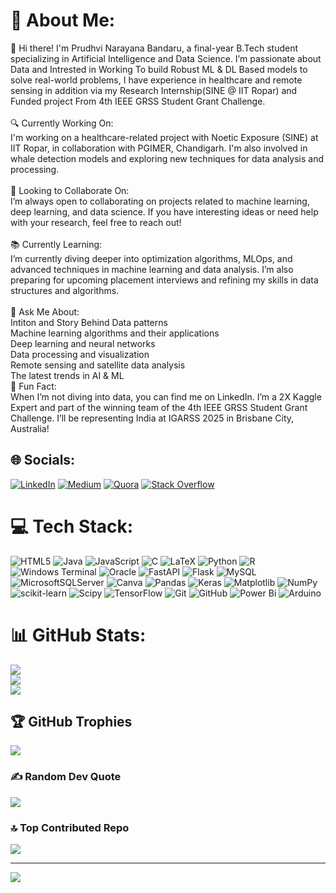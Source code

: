 # 💫 About Me:
👋 Hi there! I'm Prudhvi Narayana Bandaru, a final-year B.Tech student specializing in Artificial Intelligence and Data Science. I’m passionate about Data and Intrested in Working To build Robust ML & DL Based models  to solve real-world problems, I have experience in healthcare and remote sensing in addition via my Research Internship(SINE @ IIT Ropar) and Funded project From 4th IEEE GRSS Student Grant Challenge.<br><br>🔍 Currently Working On:<br>I'm working on a healthcare-related project with Noetic Exposure (SINE) at IIT Ropar, in collaboration with PGIMER, Chandigarh. I'm also involved in whale detection models and exploring new techniques for data analysis and processing.<br><br>🤝 Looking to Collaborate On:<br>I’m always open to collaborating on projects related to machine learning, deep learning, and data science. If you have interesting ideas or need help with your research, feel free to reach out!<br><br>📚 Currently Learning:<br>I’m currently diving deeper into optimization algorithms, MLOps, and advanced techniques in machine learning and data analysis. I’m also preparing for upcoming placement interviews and refining my skills in data structures and algorithms.<br><br>💬 Ask Me About:<br>Intiton and Story Behind Data patterns <br>Machine learning algorithms and their applications<br>Deep learning and neural networks<br>Data processing and visualization<br>Remote sensing and satellite data analysis<br>The latest trends in AI & ML<br>🎉 Fun Fact:<br>When I’m not diving into data, you can find me on LinkedIn. I’m a 2X Kaggle Expert and part of the winning team of the 4th IEEE GRSS Student Grant Challenge. I’ll be representing India at IGARSS 2025 in Brisbane City, Australia!


## 🌐 Socials:
[![LinkedIn](https://img.shields.io/badge/LinkedIn-%230077B5.svg?logo=linkedin&logoColor=white)](https://linkedin.com/in/https://www.linkedin.com/in/prudhvi-narayana-bandaru-5966b5224) [![Medium](https://img.shields.io/badge/Medium-12100E?logo=medium&logoColor=white)](https://medium.com/@https://medium.com/@prudhvi_143amma) [![Quora](https://img.shields.io/badge/Quora-%23B92B27.svg?logo=Quora&logoColor=white)](https://quora.com/profile/https://www.quora.com/profile/Prudhvi-Narayana-12) [![Stack Overflow](https://img.shields.io/badge/-Stackoverflow-FE7A16?logo=stack-overflow&logoColor=white)](https://stackoverflow.com/users/https://stackoverflow.com/users/26319328/prudhvi-narayana) 

# 💻 Tech Stack:
![HTML5](https://img.shields.io/badge/html5-%23E34F26.svg?style=for-the-badge&logo=html5&logoColor=white) ![Java](https://img.shields.io/badge/java-%23ED8B00.svg?style=for-the-badge&logo=openjdk&logoColor=white) ![JavaScript](https://img.shields.io/badge/javascript-%23323330.svg?style=for-the-badge&logo=javascript&logoColor=%23F7DF1E) ![C](https://img.shields.io/badge/c-%2300599C.svg?style=for-the-badge&logo=c&logoColor=white) ![LaTeX](https://img.shields.io/badge/latex-%23008080.svg?style=for-the-badge&logo=latex&logoColor=white) ![Python](https://img.shields.io/badge/python-3670A0?style=for-the-badge&logo=python&logoColor=ffdd54) ![R](https://img.shields.io/badge/r-%23276DC3.svg?style=for-the-badge&logo=r&logoColor=white) ![Windows Terminal](https://img.shields.io/badge/Windows%20Terminal-%234D4D4D.svg?style=for-the-badge&logo=windows-terminal&logoColor=white) ![Oracle](https://img.shields.io/badge/Oracle-F80000?style=for-the-badge&logo=oracle&logoColor=white) ![FastAPI](https://img.shields.io/badge/FastAPI-005571?style=for-the-badge&logo=fastapi) ![Flask](https://img.shields.io/badge/flask-%23000.svg?style=for-the-badge&logo=flask&logoColor=white) ![MySQL](https://img.shields.io/badge/mysql-4479A1.svg?style=for-the-badge&logo=mysql&logoColor=white) ![MicrosoftSQLServer](https://img.shields.io/badge/Microsoft%20SQL%20Server-CC2927?style=for-the-badge&logo=microsoft%20sql%20server&logoColor=white) ![Canva](https://img.shields.io/badge/Canva-%2300C4CC.svg?style=for-the-badge&logo=Canva&logoColor=white) ![Pandas](https://img.shields.io/badge/pandas-%23150458.svg?style=for-the-badge&logo=pandas&logoColor=white) ![Keras](https://img.shields.io/badge/Keras-%23D00000.svg?style=for-the-badge&logo=Keras&logoColor=white) ![Matplotlib](https://img.shields.io/badge/Matplotlib-%23ffffff.svg?style=for-the-badge&logo=Matplotlib&logoColor=black) ![NumPy](https://img.shields.io/badge/numpy-%23013243.svg?style=for-the-badge&logo=numpy&logoColor=white) ![scikit-learn](https://img.shields.io/badge/scikit--learn-%23F7931E.svg?style=for-the-badge&logo=scikit-learn&logoColor=white) ![Scipy](https://img.shields.io/badge/SciPy-%230C55A5.svg?style=for-the-badge&logo=scipy&logoColor=%white) ![TensorFlow](https://img.shields.io/badge/TensorFlow-%23FF6F00.svg?style=for-the-badge&logo=TensorFlow&logoColor=white) ![Git](https://img.shields.io/badge/git-%23F05033.svg?style=for-the-badge&logo=git&logoColor=white) ![GitHub](https://img.shields.io/badge/github-%23121011.svg?style=for-the-badge&logo=github&logoColor=white) ![Power Bi](https://img.shields.io/badge/power_bi-F2C811?style=for-the-badge&logo=powerbi&logoColor=black) ![Arduino](https://img.shields.io/badge/-Arduino-00979D?style=for-the-badge&logo=Arduino&logoColor=white)
# 📊 GitHub Stats:
![](https://github-readme-stats.vercel.app/api?username=prudhvinaraya&theme=one_dark_pro&hide_border=true&include_all_commits=true&count_private=false)<br/>
![](https://github-readme-streak-stats.herokuapp.com/?user=prudhvinaraya&theme=one_dark_pro&hide_border=true)<br/>
![](https://github-readme-stats.vercel.app/api/top-langs/?username=prudhvinaraya&theme=one_dark_pro&hide_border=true&include_all_commits=true&count_private=false&layout=compact)

## 🏆 GitHub Trophies
![](https://github-profile-trophy.vercel.app/?username=prudhvinaraya&theme=default_repocard&no-frame=false&no-bg=false&margin-w=4)

### ✍️ Random Dev Quote
![](https://quotes-github-readme.vercel.app/api?type=horizontal&theme=radical)

### 🔝 Top Contributed Repo
![](https://github-contributor-stats.vercel.app/api?username=prudhvinaraya&limit=5&theme=default&combine_all_yearly_contributions=true)

---
[![](https://visitcount.itsvg.in/api?id=prudhvinaraya&icon=0&color=0)](https://visitcount.itsvg.in)

<!-- Proudly created with GPRM ( https://gprm.itsvg.in ) -->
